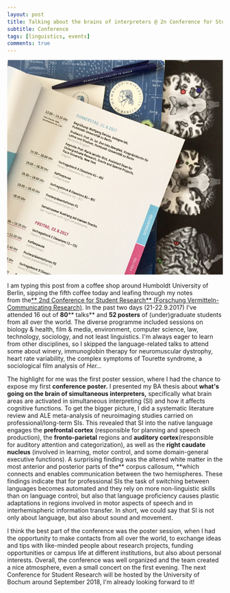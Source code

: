 ```yaml
---
layout: post
title: Talking about the brains of interpreters @ 2n Conference for Student Research in Berlin
subtitle: Conference
tags: [linguistics, events]
comments: true
---
```


![poster](../_site/assets/img/posterTranslatorsBrain.jpg)

I am typing this post from a coffee shop around Humboldt University of Berlin, sipping the fifth coffee today and leafing through my notes from the[** 2nd Conference for Student Research** (Forschung Vermitteln-Communicating Research)](https://www.hu-berlin.de/de/einrichtungen-organisation/verwaltung/bolognalab/zweite-konferenz-fuer-studentische-forschung). In the past two days (21-22.9.2017) I've attended 16 out of **80**** talks** and **52 posters** of (under)graduate students from all over the world. The diverse programme included sessions on biology & health, film & media, environment, computer science, law, technology, sociology, and not least linguistics. I'm always eager to learn from other disciplines, so I skipped the language-related talks to attend some about winery, immunoglobin therapy for neuromuscular dystrophy, heart rate variability, the complex symptoms of Tourette syndrome, a sociological film analysis of *Her...*

The highlight for me was the first poster session, where I had the chance to expose my first **conference poster.** I presented my BA thesis about **what's going on the brain of simultaneous interpreters,** specifically what brain areas are activated in simultaneous interpreting (SI) and how it affects cognitive functions. To get the bigger picture, I did a systematic literature review and ALE meta-analysis of neuroimaging studies carried on professional/long-term SIs. This revealed that SI into the native language engages the **prefrontal cortex** (responsible for planning and speech production), the **fronto-parietal** regions and **auditory cortex**(responsible for auditory attention and categorization), as well as the **right caudate nucleus** (involved in learning, motor control, and some domain-general executive functions). A surprising finding was the altered white matter in the most anterior and posterior parts of the** corpus callosum, **which connects and enables communication between the two hemispheres. These findings indicate that for professional SIs the task of switching between languages becomes automated and they rely on more non-linguistic skills than on language control, but also that language proficiency causes plastic adaptations in regions involved in motor aspects of speech and in interhemispheric information transfer. In short, we could say that SI is not only about language, but also about sound and movement.

I think the best part of the conference was the poster session, when I had the opportunity to make contacts from all over the world, to exchange ideas and tips with like-minded people about research projects, funding opportunities or campus life at different institutions, but also about personal interests. Overall, the conference was well organized and the team created a nice atmosphere, even a small concert on the first evening. The next Conference for Student Research will be hosted by the University of Bochum around September 2018, I'm already looking forward to it!